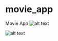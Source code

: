 # movie_app

Movie App
![alt text](https://lh3.googleusercontent.com/pDH04O3TECzXvac2yFKEI5TR4Ejl1VW5nljzSrhUdJA6_cgyiZuUNmtU0XSm8c8j_3IKjkJ7yFotl8iYVgZckYTNGcTS-lyOZe_Vu_xJjC2XjyDM9PTm3VE2L8DjL7ZG9x2zjFu4KqYr31i_oeubedufNd-bGUySBqVGTVySHHdCe3Fissa3F443L3n6c7GyMI8MS-gQIT83E9ivQM15RKITMFhb2jdgltLjZ4ddI9H2a3ROMksgyMbhtRw3Y4GLOJoaVbDHiHgdlDaVYgiGpDfZFsp1IO7X1Iwt6bmo-aqvdnGgXM2FRVKh4m0pRVrTNGAGE7RhAu1tSHdyAqkswWHw_cY2reFUvsffuN2kBac4yEG7vqjEnZrpi4bvoMrdP0XIqnxU-up76jm_mKU4PFz30W1p-cgnPRHeZkjU12Kaf8mPwESbtv2Nt-gZH9gYppZaGFYS0M-b2wEn-qgOZn7RkNZex86zR8faByWzRtoHtGYTd1MIwk6ZVHL6n6YV2OM9-dYGDKfl8PH5IurRj0dw9d3oW4cZJe-kTQMdP5PFWk6igPF6Q-KbzpS47NJE0BPok5-xgTa2tvP4Uy58osC5XO8uLm0D9_KhaRloIRAipVkva0bbNSmmbo9A8kv1=w374-h577-no)


![alt text](https://lh3.googleusercontent.com/KJ78cJJuEuNknvSlOw-17IoL7aK0DillIpMo5ag7NmAGKmxI9nczvT6tYs4mEUZ_2muqCRyy1v27tYrrGRWCSSf3mCqvfpU1Ts3BNi_S6B3xdt22Gppv_-8m661nhJSY2MzK1EAthuyiEe3BTfRYNKiNmXJdievWqiNcsi1Lh7bd8l5qFcigMbPMIEeWRV1OL02AsmB4WrRRgkn70GgrUZDz0Gx-GHyWg0QL5zMwaOhRUa1Du8insBSTT6nNaWLxfkjm4NQNdH93DYVfX0mGt7ZjZreZFO3MOwURT8ifGMlpOUJvgyPA7erUcekEVi2cWUuNdgMdkYubENYHX9QP9dNHIEfie0pKhY7f_fEsc6tMWuozmBrGMUg3s4MwSiHnFnpbCmmgaSVS9GdasAjuPZZms_REw7ZndgJD3tnRpx_Em74GB_f0zhTRR9DI5e1A1vkj_SfrO0v59xAIn9P-rKBo_z7ceqewmNaI-QSRP1jJFyCtn-zanjFNCQFbUSXY1-aLpMJu4YEvlV7aElcA-Pb8YCMGWvcMY13rvWoHIYN-2moki1cCb06oUZZgCfw805pwxURGFnJbdxv0T8RuYeIrKT_KK3qMS2WpEtOKp7E7zxe2X8wZADCkEMMnbaKA=w371-h577-no)
